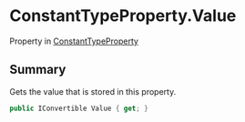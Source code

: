 # ConstantTypeProperty.Value

Property in [ConstantTypeProperty](/docs/api/csharp/yarn.constanttypeproperty.md)

## Summary


Gets the value that is stored in this property.


```csharp
public IConvertible Value { get; }
```

